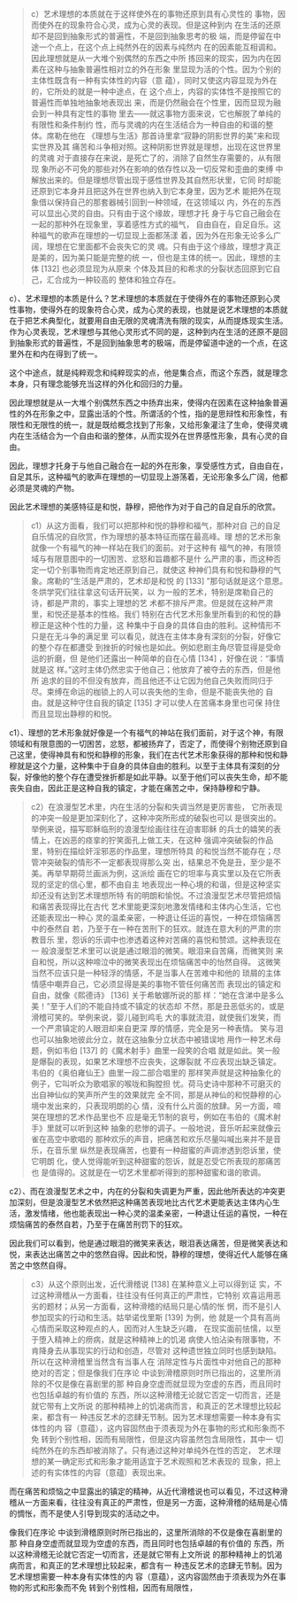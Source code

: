 <blockquote data-pid="clQbBdGv">c）艺术理想的本质就在于这样使外在的事物还原到具有⼼灵性的 事物，因⽽使外在的现象符合⼼灵，成为⼼灵的表现。但是这种到内 在⽣活的还原却不是回到抽象形式的普遍性，不是回到抽象思考的极 端，⽽是停留在中途⼀个点上，在这个点上纯然外在的因素与纯然内 在的因素能互相调和。因此理想就是从⼀⼤堆个别偶然的东⻄之中所 拣回来的现实，因为内在因素在这种与抽象普遍性相对⽴的外在形象 ⾥显现为活的个性。因为个别的主体性既含有⼀种有实体性的内容（意 蕴），同时⼜使这内容显现为外在的，它所处的就是⼀种中途点，在 这个点上，内容的实体性不是按照它的普遍性⽽单独地抽象地表现出 来，⽽是仍然融会在个性⾥，因⽽显现为融会到⼀种具有定性的事物 ⾥去——就这事物⽅⾯来说，它也解脱了单纯的有限性和条件制约 性，⽽与灵魂的内在⽣活结合为⼀种⾃由的和谐的整体。席勒在他在 《理想与⽣活》那⾸诗⾥拿“寂静的阴影世界的美”来和现实世界及其 痛苦和⽃争相对照。这种阴影世界就是理想，出现在这世界⾥的灵魂 对于直接存在来说，是死亡了的，消除了⾃然⽣存需要的，从有限现 象所必不可免的那些对外在影响的依存性以及⼀切反常和歪曲的束缚 中解放出来的。但是理想尽管出现于感性世界及其⾃然形状⾥，它同 时却能还原到它本⾝并且把这外在世界也纳⼊到它本⾝⾥，因为艺术 能把外在现象借以保持⾃⼰的那套器械引回到⼀种领域，在这领域以 内，外在的东⻄可以显出⼼灵的⾃由。只有由于这个缘故，理想才托 ⾝于与它⾃⼰融会在⼀起的那种外在现象⾥，享着感性⽅式的福⽓， ⾃由⾃在，⾃⾜⾃乐。这种福⽓的歌声在理想的⼀切显现上⾯都荡漾 着，因为外在形象⽆论多么⼴阔，理想在它⾥⾯都不会丧失它的灵 魂。只有由于这个缘故，理想才真正是美的，因为美只能是完整的统 ⼀，但也是主体的统⼀。因此，理想的主体 [132] 也必须显现为从原来 个体及其⽬的和希求的分裂状态回原到它⾃⼰，汇合成为⼀种较⾼的 整体和独⽴存在。</blockquote><p data-pid="C7Wt_qp0">c）、艺术理想的本质是什么？艺术理想的本质就在于使得外在的事物还原到心灵性事物，使得外在的现象符合心灵，成为心灵的表现，也就是说艺术理想的本质就在于把艺术典型化，就要用自由无限的灵魂清洗有限的现实，从而提炼现实生活。作为心灵表现，艺术理想与其他心灵形式不同的是，这种到内在生活的还原不是回到抽象形式的普遍性，不是回到抽象思考的极端，而是停留道中途的一个点，在这里外在和内在得到了统一。</p><p data-pid="ykGfcYqv">这个中途点，就是纯粹观念和纯粹现实的点，他是集合点，而这个东西，就是理念本身，只有理念能够充当这样的外化和回归的力量。</p><p data-pid="sp8Flhy1">因此理想就是从一大堆个别偶然东西之中扬弃出来，使得内在因素在这种抽象普遍性的外在形象之中，显露出活的个性。所谓活的个性，指的是思辩性和形象性，有限性和无限性的统一，就是既给概念找到了形象，又给形象灌注了生命，使得灵魂内在生活结合为一个自由和谐的整体，从而实现外在世界感性形象，具有心灵的自由。</p><p data-pid="1mDPkold">因此，理想才托身于与他自己融合在一起的外在形象，享受感性方式，自由自在，自足其乐，这种福气的歌声在理想的一切显现上游荡着，无论形象多么广阔，他都必须是灵魂的产物。</p><p data-pid="cJWCQQqa">因此艺术理想的美感特征是和悦，静穆，把他作为对于自己的自足自乐的欣赏。</p><blockquote data-pid="knkemMRy">c1）从这⽅⾯看，我们可以把那种和悦的静穆和福⽓，那种对⾃ ⼰的⾃⾜⾃乐情况的⾃欣赏，作为理想的基本特征⽽摆在最⾼峰。理 想的艺术形象就像⼀个有福⽓的神⼀样站在我们的⾯前。对于这种有 福⽓的神，有限领域与有限意图中的⼀切困苦、忿怒和旨趣都不是什 么严肃的事，⽽这种否定⼀切个别事物⽽肯定地还原到⾃⼰，就使这 种神们具有和悦和静穆的⽓象。席勒的“⽣活是严肃的，艺术却是和悦 的 [133] ”那句话就是这个意思。冬烘学究们往往拿这句话开玩笑，以 为⼀般的艺术，特别是席勒⾃⼰的诗，都是严肃的，事实上理想的艺 术都不排斥严肃。但是就在这种严肃⾥，和悦还是基本的性格。我们 特别在古代艺术形象⾥所看到的和悦的静穆正是这种个性的⼒量，这 种集中于⾃⾝的具体⾃由的胜利。这种情形不只是在⽆⽃争的满⾜⾥ 可以看⻅，就连在主体本⾝有深刻的分裂，好像它的整个存在都遭受 到挫折的时候也是如此。例如悲剧主⾓尽管显得是受命运的折磨，但 是他们还露出⼀种简单的⾃在⼼情 [134] ，好像在说：“事情就是这 样。”这时主体仍然忠实于他⾃⼰；他放弃了被夺去的东⻄，但是他所 追求的⽬的不但没有放弃，⽽且他还不让它因为他⾃⼰失败⽽同归于 尽。束缚在命运的枷锁上的⼈可以丧失他的⽣命，但是不能丧失他的 ⾃由。就是这种守住⾃我的镇定 [135] 才可以使⼈在苦痛本⾝⾥也可保 持住⽽且显现出静穆的和悦。</blockquote><p data-pid="rAiGZiBz">c1）、理想的艺术形象就好像是一个有福气的神站在我们面前，对于这个神，有限领域和有限意图的一切困苦，忿怒，都被扬弃了，否定了，而使得个别物还原到自己这里，使得神具有和悦和静穆的形象，我们在古代艺术形象获得的那种和悦和静穆就是这个力量，这种集中于自身的具体自由的胜利。以至于主体具有深刻的分裂，好像他的整个存在遭受挫折都是如此平静。以至于他们可以丧失生命，却不能丧失自由，因此正是这种自我的镇定，才能在痛苦之中，保持静穆和宁静。</p><blockquote data-pid="pB5EVUTd">c2）在浪漫型艺术⾥，内在⽣活的分裂和失调当然是更厉害些， 它所表现的冲突⼀般是更加深刻化了，这种冲突所形成的破裂也可以 是很突出的。举例来说，描写耶稣临刑的浪漫型绘画往往在迫害耶稣 的兵⼠的嬉笑的表情上，在凶恶的痉挛的狞笑⾯孔上做⼯夫，在这种 强调冲突破裂的作品⾥，特别在描绘奸淫邪恶的作品⾥，理想所特具 的和悦当然不能存在；尽管冲突破裂的情形不⼀定都表现得那么突 出，结果总不免是丑，⾄少是不美。再举早期荷兰画派为例，这派绘 画在它的坦率与真实⾥以及在它所表现的坚定的信⼼⾥，都不由⾃主 地表现出⼀种⼼境的和谐，但是这种坚实却还没有达到艺术理想所特 有的明朗和愉悦。不过浪漫型艺术尽管把烦恼和痛苦表现得⽐在古代 艺术⾥能更深刻地激发情绪和主体内⼼⽣活，它也还能表现出⼀种⼼ 灵的温柔亲密，⼀种退让任运的喜悦，⼀种在烦恼痛苦中的泰然⾃ 若，乃⾄于在⼀种在苦刑下的狂欢。就连在意⼤利的严肃的宗教⾳乐 ⾥，怨诉的乐调中也渗透着这种对苦痛的喜悦和赞颂。这种表现在⼀ 般浪漫型艺术⾥可以说是通过眼泪的微笑。眼泪来⾃苦痛，⽽微笑则 来⾃和悦，所以这种啼泣中的微笑表现出在烦恼痛苦中的怡然⾃得。 这微笑当然不应该只是⼀种轻浮的情感，不是当事⼈在苦难中和他的 琐屑的主体情感中嘲弄⾃⼰，它必须显得是美的事物不管任何痛苦⽽ 表现出的镇定和⾃由，就像《熙德诗》 [136] 关于希敏娜所说的那 样：“她在含涕中是多么美！”⾄于⼈们的不能⾃持或不镇定的状态却 不然，那是丑恶低劣的，或是滑稽可笑的。举例来说，婴⼉碰到鸡⽑ ⼤的事就流泪，就使我们发笑，⽽⼀个严肃镇定的⼈眼泪却来⾃更深 厚的情感，完全是另⼀种表情。 笑与泪也可以抽象地彼此分⽴，就在这抽象分⽴状态中被错误地 ⽤作⼀种艺术⺟题，例如⻙伯 [137] 的《魔术射⼿》曲⾥⼀段笑的合唱 就是如此。笑⼀般是爆裂的表现，如果艺术理想不应丧失，这爆裂就 不应表现出缺乏镇定。⻙伯的《奥伯雍仙王》曲⾥⼀段⼆部合唱⾥的 那样笑声就是这种抽象化的例⼦，它叫听众为歌唱家的喉咙和胸膛担 忧。荷⻢史诗中那种不可磨灭的出⾃神仙似的笑声所产⽣的效果就完 全不同，那是从神仙的和悦静穆的⼼境中发出来的，只表现明朗的⼼ 情，没有什么⽚⾯的放肆。另⼀⽅⾯，啼哭在理想的艺术作品⾥也不 应是毫⽆节制的哀号，例如在⻙伯的《魔术射⼿》⾥就可以听到这种 抽象的悲惨的调⼦。⼀般地说，⾳乐听起来就像云雀在⾼空中歌唱的 那种欢乐的声⾳，把痛苦和欢乐尽量叫喊出来并不是⾳乐，在⾳乐⾥ 纵然是表现痛苦，也要有⼀种甜蜜的声调渗透到怨诉⾥，使它明朗 化，使⼈觉得能听到这种甜蜜的怨诉，就是忍受它所表现的那痛苦也 是值得的。这就是在⼀切艺术⾥都听得到的那种甜蜜和谐的歌调。</blockquote><p data-pid="ylrPnLnJ">c2）、而在浪漫型艺术之中，内在的分裂和失调更为严重，因此他所表达的冲突更加深刻，但是浪漫型艺术依然把这种痛苦表现地比古代艺术更能表达主体内心生活，激发情绪，他也能表现出一种心灵的温柔亲密，一种退让任运的喜悦，一种在烦恼痛苦的泰然自若，乃至于在痛苦刑罚下的狂欢。</p><p data-pid="ag3r8Sk6">因此我们可以看到，他是通过眼泪的微笑来表达，眼泪表达痛苦，但是微笑表达和悦，来表达出痛苦之中的悠然自得。因此和悦，静穆的理想，使得近代人能够在痛苦之中悠然自得。</p><blockquote data-pid="p0iWqJfv">c3）从这个原则出发，近代滑稽说 [138] 在某种意义上可以得到证 实，不过这种滑稽从⼀⽅⾯看，往往没有任何真正的严肃性，它特别 欢喜运⽤恶劣的题材；从另⼀⽅⾯看，这种滑稽的结局只是⼼情的怅 惘，⽽不是引⼈参加现实的⾏动和⽣活。姑举诺伐⾥斯 [139] 为例，他 就是⼀个具有⾼尚⼼情⽽采取这种观点的⼈，因⽽对⼈⽣缺乏兴趣， 在现实⾯前怯懦，以⾄于堕⼊精神上的痨病，就是这种精神上的饥渴 病使⼈怕沾染有限事物，不肯降⾝去从事现实的⾏动和创造，尽管对 这种遗世独⽴同时也感到缺陷。所以在这种滑稽⾥当然含有当事⼈在 消除定性与⽚⾯性中对他⾃⼰的那种绝对的否定；但是像我们在序论 中谈到滑稽原则时所已指出的，这⾥所消除的不仅是像在喜剧⾥的那 种⾃⾝空虚⽽就显现为空虚的东⻄，⽽且同时也包括卓越的有价值的 东⻄，所以这种滑稽⽆论就它否定⼀切⽽⾔，还是就它带有上⽂所说 的那种精神上的饥渴病⽽⾔，和真正的艺术理想⽐较起来，都含有⼀ 种违反艺术的恣肆⽆节制。因为艺术理想需要⼀种本⾝有实体性的内 容（意蕴），这内容固然由于须表现为外在事物的形式和形象⽽不免 转到个别性相，因⽽有局限性，但是这内容虽然包含局限性，其中⼀ 切纯然外在的东⻄却被消除了。只有通过这种对单纯外在性的否定， 艺术理想的某⼀确定形式和形象才能⽤适宜于艺术观照和艺术表现的 现象，把上述的有实体性的内容（意蕴）表现出来。  </blockquote><p data-pid="57vgzOs7">而在痛苦和烦恼之中显露出的镇定的精神，从近代滑稽说也可以看见，不过这种滑稽从一方面来看，往往没有真正的严肃性，但是另一方面，这种滑稽的结局是心情的惆怅，而不是使人引导到现实的活动之中。</p><p data-pid="rmm_aLLM">像我们在序论 中谈到滑稽原则时所已指出的，这⾥所消除的不仅是像在喜剧⾥的那 种⾃⾝空虚⽽就显现为空虚的东⻄，⽽且同时也包括卓越的有价值的 东⻄，所以这种滑稽⽆论就它否定⼀切⽽⾔，还是就它带有上⽂所说 的那种精神上的饥渴病⽽⾔，和真正的艺术理想⽐较起来，都含有⼀ 种违反艺术的恣肆⽆节制。因为艺术理想需要⼀种本⾝有实体性的内 容（意蕴），这内容固然由于须表现为外在事物的形式和形象⽽不免 转到个别性相，因⽽有局限性，</p><p></p>